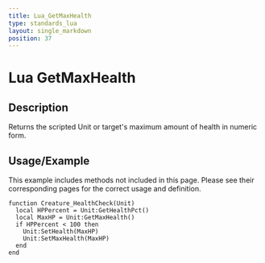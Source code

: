 ```yaml
---
title: Lua_GetMaxHealth
type: standards_lua
layout: single_markdown
position: 37
---
```


# Lua GetMaxHealth

## Description

Returns the scripted Unit or target's maximum amount of health in numeric form.

## Usage/Example

This example includes methods not included in this page. Please see their corresponding pages for the correct usage and definition.

```
function Creature_HealthCheck(Unit)
  local HPPercent = Unit:GetHealthPct()
  local MaxHP = Unit:GetMaxHealth()
  if HPPercent < 100 then
    Unit:SetHealth(MaxHP)
    Unit:SetMaxHealth(MaxHP)
  end
end
```